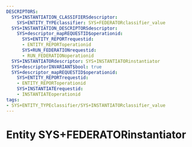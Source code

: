 ```yaml
---
DESCRIPTORS:
  SYS+INSTANTIATION_CLASSIFIERSdescriptor:
    SYS+ENTITY_TYPEclassifier: SYS+FEDERATORclassifier_value
  SYS+INSTANTIATION_DESCRIPTORSdescriptor:
    SYS+descriptor_mapREQUESTID$operationid:
      SYS+ENTITY_REPORTrequestid:
      - ENTITY_REPORToperationid
      SYS+RUN_FEDERATIONrequestid:
      - RUN_FEDERATIONoperationid
  SYS+INSTANTIATORdescriptor: SYS+INSTANTIATORinstantiator
  SYS+descriptorINVARIANT$bool: true
  SYS+descriptor_mapREQUESTID$operationid:
    SYS+ENTITY_REPORTrequestid:
    - ENTITY_REPORToperationid
    SYS+INSTANTIATErequestid:
    - INSTANTIATEoperationid
tags:
- SYS+ENTITY_TYPEclassifier/SYS+INSTANTIATORclassifier_value
---
```

# Entity SYS+FEDERATORinstantiator


